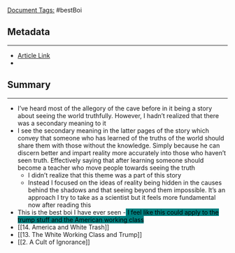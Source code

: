 <u>Document Tags:</u>  #bestBoi
## Metadata
---
- [Article Link](https://yale.learningu.org/download/ca778ca3-7e93-4fa6-a03f-471e6f15028f/H2664_Allegory%20of%20the%20Cave%20.pdf)
- 
## Summary
---
- I’ve heard most of the allegory of the cave before in it being a story about seeing the world truthfully. However, I hadn’t realized that there was a secondary meaning to it
- I see the secondary meaning in the latter pages of the story which convey that someone who has learned of the truths of the world should share them with those without the knowledge. Simply because he can discern better and impart reality more accurately into those who haven’t seen truth. Effectively saying that after learning someone should become a teacher who move people towards seeing the truth
	- I didn’t realize that this theme was a part of this story
	- Instead I focused on the ideas of reality being hidden in the causes behind the shadows and that seeing beyond them impossible. It’s an approach I try to take as a scientist but it feels more fundamental now after reading this
- This is the best boi I have ever seen
-<mark style="background: #008080;"> I feel like this could apply to the trump stuff and the American working class</mark>
- [[14. America and White Trash]]
- [[13. The White Working Class and Trump]]
- [[2. A Cult of Ignorance]]